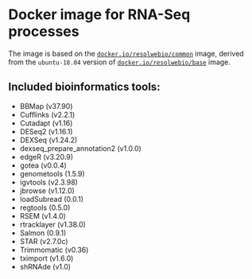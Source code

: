 # Docker image for RNA-Seq processes

The image is based on the [`docker.io/resolwebio/common`](
https://hub.docker.com/r/resolwebio/common/) image, derived from the
`ubuntu-18.04` version of [`docker.io/resolwebio/base`](
https://hub.docker.com/r/resolwebio/base/) image.

Included bioinformatics tools:
------------------------------
* BBMap (v37.90)
* Cufflinks (v2.2.1)
* Cutadapt (v1.16)
* DESeq2 (v1.16.1)
* DEXSeq (v1.24.2)
* dexseq_prepare_annotation2 (v1.0.0)
* edgeR (v3.20.9)
* gotea (v0.0.4)
* genometools (1.5.9)
* igvtools (v2.3.98)
* jbrowse (v1.12.0)
* loadSubread (0.0.1)
* regtools (0.5.0)
* RSEM (v1.4.0)
* rtracklayer (v1.38.0)
* Salmon (0.9.1)
* STAR (v2.7.0c)
* Trimmomatic (v0.36)
* tximport (v1.6.0)
* shRNAde (v1.0)
